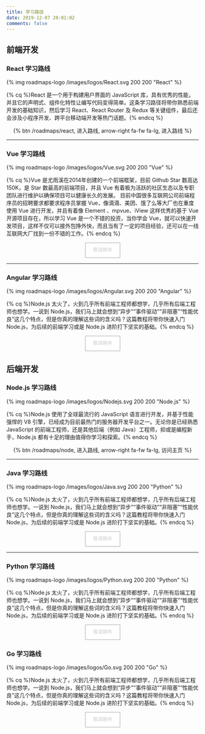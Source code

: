 ```yaml
---
title: 学习路径
date: 2019-12-07 20:01:02
comments: false
---
```


<style>
  .roadmaps-header {
    text-align: center;
    font-family: 'Roboto', "PingFang SC", "Microsoft YaHei", sans-serif;
    font-weight: bold;
    line-height: 1.5;
    margin: 20px 0 15px;
    padding: 0;
    border: none;
  }

  .roadmaps-center {
    text-align: center;
  }

  .roadmaps-center .btn {
    line-height: 3;
  }

  .roadmaps-logo {
    border: none !important;
  }

  .roadmaps-button {
    height: 45px;
  }

  .roadmaps-disabled-btn {
    background: #FFF;
    color: #CCC;
    display: inline-block;
    font-size: 0.875em;
    line-height: 2;
    padding: 0 20px;
    text-decoration: none;
    border: 2px solid #CCC;
    border-radius: 2px;
  }

  .roadmaps-center .roadmaps-disabled-btn {
    line-height: 3;
  }
</style>

## 前端开发

### React 学习路线

{% img roadmaps-logo /images/logos/React.svg 200 200 "React" %}


{% cq %}React 是一个用于构建用户界面的 JavaScript 库，具有优秀的性能，并且它的声明式、组件化特性让编写代码变得简单。这条学习路径将带你熟悉前端开发的基础知识，然后学习 React、React Router 及 Redux 等关键组件，最后还会涉及小程序开发、跨平台移动端开发等热门话题。{% endcq %}


<div class="roadmaps-center"> {% btn /roadmaps/react, 进入路线, arrow-right fa-fw fa-lg, 进入路线 %}</div>

---

### Vue 学习路线

{% img roadmaps-logo /images/logos/Vue.svg 200 200 "Vue" %}


{% cq %}Vue 是尤雨溪在2014年创建的一个前端框架，目前 Github Star 数高达150K，是 Star 数最高的前端项目，并且 Vue 有着极为活跃的社区生态以及专职团队进行维护以确保项目可以健康长久的发展。 目前中国很多互联网公司前端程序员的招聘要求都要求程序员掌握 Vue，像滴滴、美团、饿了么等大厂也在重度使用 Vue 进行开发，并且有着像 Element 、mpvue、iView 这样优秀的基于 Vue 开源项目存在，所以学习 Vue 是一个不错的投资，当你学会 Vue，就可以快速开发项目，这样不仅可以接外包挣外快，而且当有了一定的项目经验，还可以在一线互联网大厂找到一份不错的工作。{% endcq %}

<div class="roadmaps-center"> <span class="roadmaps-disabled-btn" title="敬请期待"><i class="fa fa-hourglass-1 fa-fw fa-lg"></i>敬请期待</span></div>

---

### Angular 学习路线

{% img roadmaps-logo /images/logos/Angular.svg 200 200 "Angular" %}


{% cq %}Node.js 太火了，火到几乎所有前端工程师都想学，几乎所有后端工程师也想学。一说到 Node.js，我们马上就会想到“异步”“事件驱动”“非阻塞”“性能优良”这几个特点，但是你真的理解这些词的含义吗？这篇教程将带你快速入门 Node.js，为后续的前端学习或是 Node.js 进阶打下坚实的基础。{% endcq %}

<div class="roadmaps-center"> <span class="roadmaps-disabled-btn" title="敬请期待"><i class="fa fa-hourglass-1 fa-fw fa-lg"></i>敬请期待</span></div>

## 后端开发

### Node.js 学习路线

{% img roadmaps-logo /images/logos/Nodejs.svg 200 200 "Node.js" %}


{% cq %}Node.js 使用了全球最流行的 JavaScript 语言进行开发，并基于性能强悍的 V8 引擎，已经成为目前最热门的服务器开发平台之一。无论你是已经熟悉 JavaScript 的前端工程师，还是其他后端（例如 Java）工程师，抑或是编程新手，Node.js 都有十足的理由值得你学习和探索。{% endcq %}


<div class="roadmaps-center"> {% btn /roadmaps/node, 进入路线, arrow-right fa-fw fa-lg, 访问主页 %}</div>

---

### Java 学习路线

{% img roadmaps-logo /images/logos/Java.svg 200 200 "Python" %}


{% cq %}Node.js 太火了，火到几乎所有前端工程师都想学，几乎所有后端工程师也想学。一说到 Node.js，我们马上就会想到“异步”“事件驱动”“非阻塞”“性能优良”这几个特点，但是你真的理解这些词的含义吗？这篇教程将带你快速入门 Node.js，为后续的前端学习或是 Node.js 进阶打下坚实的基础。{% endcq %}


<div class="roadmaps-center">
  <span class="roadmaps-disabled-btn" title="敬请期待"><i class="fa fa-hourglass-1 fa-fw fa-lg"></i>敬请期待</span>
</div>

---

### Python 学习路线

{% img roadmaps-logo /images/logos/Python.svg 200 200 "Python" %}


{% cq %}Node.js 太火了，火到几乎所有前端工程师都想学，几乎所有后端工程师也想学。一说到 Node.js，我们马上就会想到“异步”“事件驱动”“非阻塞”“性能优良”这几个特点，但是你真的理解这些词的含义吗？这篇教程将带你快速入门 Node.js，为后续的前端学习或是 Node.js 进阶打下坚实的基础。{% endcq %}


<div class="roadmaps-center"> <span class="roadmaps-disabled-btn" title="敬请期待"><i class="fa fa-hourglass-1 fa-fw fa-lg"></i>敬请期待</span></div>

### Go 学习路线

{% img roadmaps-logo /images/logos/Go.svg 200 200 "Go" %}


{% cq %}Node.js 太火了，火到几乎所有前端工程师都想学，几乎所有后端工程师也想学。一说到 Node.js，我们马上就会想到“异步”“事件驱动”“非阻塞”“性能优良”这几个特点，但是你真的理解这些词的含义吗？这篇教程将带你快速入门 Node.js，为后续的前端学习或是 Node.js 进阶打下坚实的基础。{% endcq %}


<div class="roadmaps-center"> <span class="roadmaps-disabled-btn" title="敬请期待"><i class="fa fa-hourglass-1 fa-fw fa-lg"></i>敬请期待</span></div>
